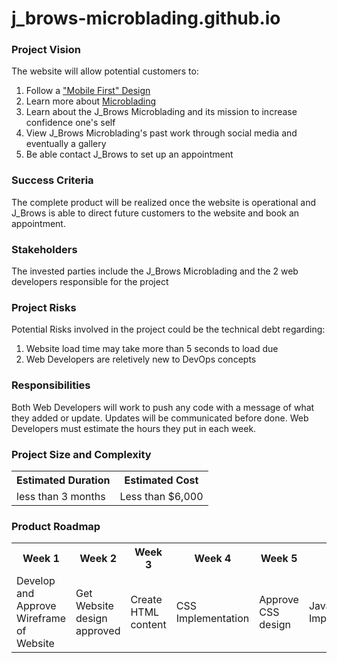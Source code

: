 # j_brows-microblading.github.io

### Project Vision
The website will allow potential customers to:
  1. Follow a ["Mobile First" Design](https://medium.com/@Vincentxia77/what-is-mobile-first-design-why-its-important-how-to-make-it-7d3cf2e29d00)
  2. Learn more about [Microblading](https://en.wikipedia.org/wiki/Microblading)
  3. Learn about the J_Brows Microblading and its mission to increase confidence one's self
  4. View J_Brows Microblading's past work through social media and eventually a gallery
  5. Be able contact J_Brows to set up an appointment
  
### Success Criteria
 The complete product will be realized once the website is operational and J_Brows is able to direct
 future customers to the website and book an appointment. 
  
### Stakeholders
 The invested parties include the J_Brows Microblading and the 2 web developers responsible for the project
 
### Project Risks
 Potential Risks involved in the project could be the technical debt regarding:
  1. Website load time may take more than 5 seconds to load due
  2. Web Developers are reletively new to DevOps concepts
  
### Responsibilities
Both Web Developers will work to push any code with a message of what they added or update. Updates will be communicated before done. Web Developers must estimate the hours they put in each week.

### Project Size and Complexity

<table>
  <tr> 
    <th>Estimated Duration</th>
    <th>Estimated Cost</th>
  </tr> 
   <tr> 
    <td>less than 3 months</td>
    <td>Less than $6,000</td>
  </tr>
</table> 

### Product Roadmap

<table>
  <tr> 
    <th>Week 1</th>
    <th>Week 2</th>
    <th>Week 3</th>
    <th>Week 4</th>
    <th>Week 5</th>
    <th>Week 6</th>
    <th>Week 7</th>
    <th>Week 8</th>
    
  </tr> 
   <tr> 
    <td>Develop and Approve Wireframe of Website</td>
    <td>Get Website design approved</td>
    <td>Create HTML content</td>
    <td>CSS Implementation</td>
    <td>Approve CSS design</td>
    <td>Javascript Implementation</td>
    <td>Debug Website</td>
    <td>Boostrap Website</td>
  
  </tr>
</table> 



